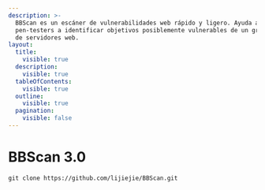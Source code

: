 ```yaml
---
description: >-
  BBScan es un escáner de vulnerabilidades web rápido y ligero. Ayuda a los
  pen-testers a identificar objetivos posiblemente vulnerables de un gran número
  de servidores web.
layout:
  title:
    visible: true
  description:
    visible: true
  tableOfContents:
    visible: true
  outline:
    visible: true
  pagination:
    visible: false
---
```


# BBScan 3.0

```
git clone https://github.com/lijiejie/BBScan.git
```
